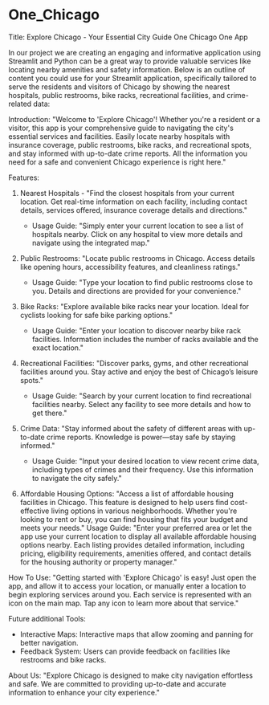 # One_Chicago

Title: Explore Chicago - Your Essential City Guide
                                                                                    One Chicago One App



In our project we are creating an engaging and informative application using Streamlit and Python can be a great way to provide valuable services like locating nearby amenities and safety information. Below is an outline of content you could use for your Streamlit application, specifically tailored to serve the residents and visitors of Chicago by showing the nearest hospitals, public restrooms, bike racks, recreational facilities, and crime-related data:

Introduction:
"Welcome to 'Explore Chicago'! Whether you're a resident or a visitor, this app is your comprehensive guide to navigating the city's essential services and facilities. Easily locate nearby hospitals with insurance coverage, public restrooms, bike racks, and recreational spots, and stay informed with up-to-date crime reports. All the information you need for a safe and convenient Chicago experience is right here."

Features:

1. Nearest Hospitals  - "Find the closest hospitals from your current location. Get real-time information on each facility, including contact details, services offered, insurance coverage details and directions."
   - Usage Guide: "Simply enter your current location to see a list of hospitals nearby. Click on any hospital to view more details and navigate using the integrated map."

2. Public Restrooms:   "Locate public restrooms in Chicago. Access details like opening hours, accessibility features, and cleanliness ratings."
   - Usage Guide: "Type your location to find public restrooms close to you. Details and directions are provided for your convenience."

3. Bike Racks: "Explore available bike racks near your location. Ideal for cyclists looking for safe bike parking options."
   - Usage Guide: "Enter your location to discover nearby bike rack facilities. Information includes the number of racks available and the exact location."

4. Recreational Facilities: "Discover parks, gyms, and other recreational facilities around you. Stay active and enjoy the best of Chicago’s leisure spots."
   - Usage Guide: "Search by your current location to find recreational facilities nearby. Select any facility to see more details and how to get there."

5. Crime Data: "Stay informed about the safety of different areas with up-to-date crime reports. Knowledge is power—stay safe by staying informed."
   - Usage Guide: "Input your desired location to view recent crime data, including types of crimes and their frequency. Use this information to navigate the city safely."

6. Affordable Housing Options: "Access a list of affordable housing facilities in Chicago. This feature is designed to help users find cost-effective living options in various neighborhoods. Whether you're looking to rent or buy, you can find housing that fits your budget and meets your needs."
Usage Guide: "Enter your preferred area or let the app use your current location to display all available affordable housing options nearby. Each listing provides detailed information, including pricing, eligibility requirements, amenities offered, and contact details for the housing authority or property manager."

How To Use: "Getting started with 'Explore Chicago' is easy! Just open the app, and allow it to access your location, or manually enter a location to begin exploring services around you. Each service is represented with an icon on the main map. Tap any icon to learn more about that service."

Future additional Tools:
- Interactive Maps: Interactive maps that allow zooming and panning for better navigation.
- Feedback System: Users can provide feedback on facilities like restrooms and bike racks.

About Us: "Explore Chicago is designed to make city navigation effortless and safe. We are committed to providing up-to-date and accurate information to enhance your city experience."
